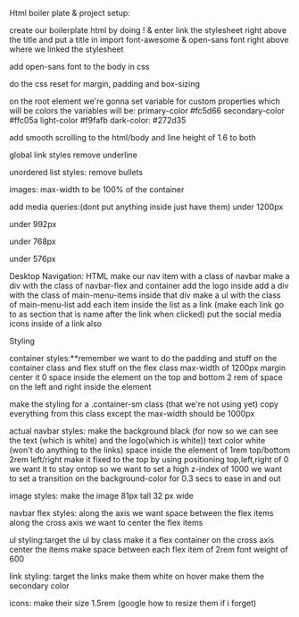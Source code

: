Html boiler plate & project setup:

create our boilerplate html by doing ! & enter
link the stylesheet right above the title and put a title in
import font-awesome & open-sans font right above where we linked the stylesheet

add open-sans font to the body in css

do the css reset for margin, padding and box-sizing

on the root element we're gonna set variable for custom properties which will be colors
the variables will be:
primary-color #fc5d66
secondary-color #ffc05a
light-color #f9fafb
dark-color: #272d35

add smooth scrolling to the html/body
and line height of 1.6 to both

global link styles
remove underline

unordered list styles:
remove bullets

images:
max-width to be 100% of the container

add media queries:(dont put anything inside just have them)
under 1200px

under 992px

under 768px

under 576px

Desktop Navigation:
HTML
make our nav item with a class of navbar
make a div with the class of navbar-flex and container
add the logo inside
add a div with the class of main-menu-items
inside that div make a ul with the class of main-menu-list
add each item inside the list as a link (make each link go to as section that is name after the link when clicked)
put the social media icons inside of a link also

Styling

container styles:\*\*remember we want to do the padding and stuff on the container class and flex stuff on the flex class
max-width of 1200px
margin center it
0 space inside the element on the top and bottom 2 rem of space on the left and right inside the element

make the styling for a .container-sm class (that we're not using yet) copy everything from this class except the max-width should be 1000px

actual navbar styles:
make the background black (for now so we can see the text (which is white) and the logo(which is white))
text color white (won't do anything to the links)
space inside the element of 1rem top/bottom 2rem left/right
make it fixed to the top by using positioning
top,left,right of 0
we want it to stay ontop so we want to set a high z-index of 1000
we want to set a transition on the background-color for 0.3 secs to ease in and out

image styles:
make the image 81px tall 32 px wide

navbar flex styles:
along the axis we want space between the flex items
along the cross axis we want to center the flex items

ul styling:target the ul by class
make it a flex container
on the cross axis center the items
make space between each flex item of 2rem
font weight of 600

link styling: target the links
make them white
on hover make them the secondary color

icons:
make their size 1.5rem (google how to resize them if i forget)
